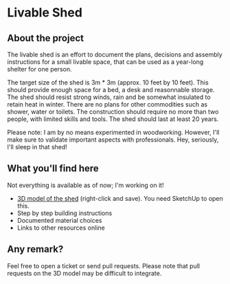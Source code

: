 # Livable Shed

## About the project

The livable shed is an effort to document the plans, decisions and assembly instructions for a small livable space, that can be used as a year-long shelter for one person.

The target size of the shed is 3m * 3m (approx. 10 feet by 10 feet). This should provide enough space for a bed, a desk and reasonnable storage. The shed should resist strong winds, rain and be somewhat insulated to retain heat in winter. There are no plans for other commodities such as shower, water or toilets. The construction should require no more than two people, with limited skills and tools. The shed should last at least 20 years.

Please note: I am by no means experimented in woodworking. However, I'll make sure to validate important aspects with professionals. Hey, seriously, I'll sleep in that shed!

## What you'll find here

Not everything is available as of now; I'm working on it!

- [3D model of the shed](https://github.com/aspyct/livable-shed/raw/master/shed.skp) (right-click and save). You need SketchUp to open this.
- Step by step building instructions
- Documented material choices
- Links to other resources online

## Any remark?

Feel free to open a ticket or send pull requests. Please note that pull requests on the 3D model may be difficult to integrate.

